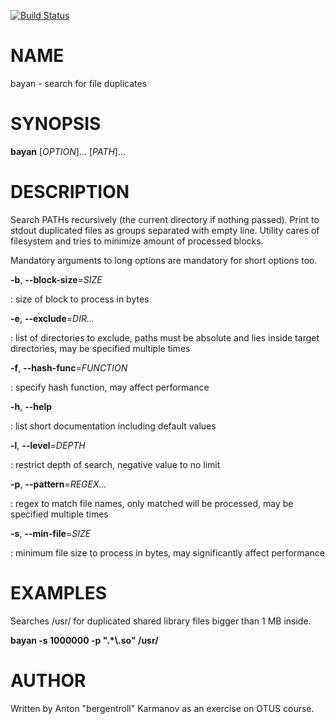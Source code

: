 [![Build Status](
  https://travis-ci.com/bergentroll/otus-cpp-09.svg?branch=master
)](https://travis-ci.com/bergentroll/otus-cpp-09)

NAME
====

bayan - search for file duplicates

SYNOPSIS
========

**bayan** \[*OPTION*\]\... \[*PATH*\]\...

DESCRIPTION
===========

Search PATHs recursively (the current directory if nothing passed).
Print to stdout duplicated files as groups separated with empty line.
Utility cares of filesystem and tries to minimize amount of processed
blocks.

Mandatory arguments to long options are mandatory for short options too.

**-b**, **\--block-size**=*SIZE*

:   size of block to process in bytes

**-e**, **\--exclude**=*DIR\...*

:   list of directories to exclude, paths must be absolute and lies
    inside target directories, may be specified multiple times

**-f**, **\--hash-func**=*FUNCTION*

:   specify hash function, may affect performance

**-h**, **\--help**

:   list short documentation including default values

**-l**, **\--level**=*DEPTH*

:   restrict depth of search, negative value to no limit

**-p**, **\--pattern**=*REGEX\...*

:   regex to match file names, only matched will be processed, may be
    specified multiple times

**-s**, **\--min-file**=*SIZE*

:   minimum file size to process in bytes, may significantly affect
    performance

EXAMPLES
========

Searches /usr/ for duplicated shared library files bigger than 1 MB
inside.

**bayan -s 1000000 -p \".\*\\.so\" /usr/**

AUTHOR
======

Written by Anton \"bergentroll\" Karmanov as an exercise on OTUS course.
